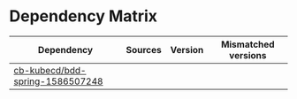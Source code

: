 # Dependency Matrix

Dependency | Sources | Version | Mismatched versions
---------- | ------- | ------- | -------------------
[cb-kubecd/bdd-spring-1586507248](https://github.com/cb-kubecd/bdd-spring-1586507248.git) |  | []() | 
